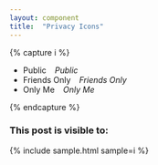 ```yaml
---
layout: component
title:  "Privacy Icons"
---
```


{% capture i %}
<ul>
  <li><span class="icon-globe" title="Public">Public</span> &ensp; <em>Public</em></li>
  <li><span class="icon-friends" title="Friends Only">Friends Only</span> &ensp; <em>Friends Only</em></li>
  <li><span class="icon-lock" title="Only Me">Only Me</span> &ensp; <em>Only Me</em></li>
</ul>
{% endcapture %}

### This post is visible to:
{% include sample.html sample=i %}
